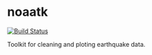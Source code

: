 # noaatk
[![Build Status](https://travis-ci.org/esppk/noaatk.svg?branch=master)](https://travis-ci.org/esppk/noaatk)

Toolkit for cleaning and ploting earthquake data.
